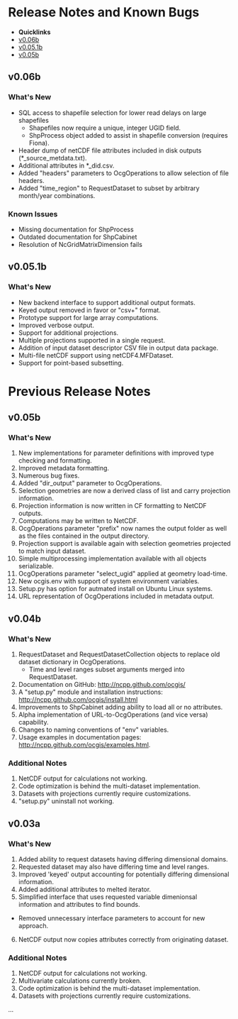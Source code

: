 # Release Notes and Known Bugs #

* **Quicklinks**
 * [v0.06b](#v006b)
 * [v0.05.1b](#v0051b)
 * [v0.05b](#v005b)

## v0.06b ##

### What's New ###
* SQL access to shapefile selection for lower read delays on large shapefiles
  - Shapefiles now require a unique, integer UGID field.
  - ShpProcess object added to assist in shapefile conversion (requires Fiona).
* Header dump of netCDF file attributes included in disk outputs (*_source_metdata.txt).
* Additional attributes in *_did.csv.
* Added "headers" parameters to OcgOperations to allow selection of file headers.
* Added "time_region" to RequestDataset to subset by arbitrary month/year combinations.

### Known Issues ###
* Missing documentation for ShpProcess
* Outdated documentation for ShpCabinet
* Resolution of NcGridMatrixDimension fails

## v0.05.1b ##

### What's New ###
* New backend interface to support additional output formats.
* Keyed output removed in favor or "csv+" format.
* Prototype support for large array computations.
* Improved verbose output.
* Support for additional projections.
* Multiple projections supported in a single request.
* Addition of input dataset descriptor CSV file in output data package.
* Multi-file netCDF support using netCDF4.MFDataset.
* Support for point-based subsetting.

# Previous Release Notes #

## v0.05b ##

### What's New ###
1. New implementations for parameter definitions with improved type checking and formatting.
2. Improved metadata formatting.
3. Numerous bug fixes.
4. Added "dir_output" parameter to OcgOperations.
5. Selection geometries are now a derived class of list and carry projection information.
6. Projection information is now written in CF formatting to NetCDF outputs.
7. Computations may be written to NetCDF.
8. OcgOperations parameter "prefix" now names the output folder as well as the files contained in the output directory.
9. Projection support is available again with selection geometries projected to match input dataset.
10. Simple multiprocessing implementation available with all objects serializable.
11. OcgOperations parameter "select_ugid" applied at geometry load-time.
12. New ocgis.env with support of system environment variables.
13. Setup.py has option for autmated install on Ubuntu Linux systems.
14. URL representation of OcgOperations included in metadata output.

## v0.04b ##

### What's New ###
1. RequestDataset and RequestDatasetCollection objects to replace old dataset dictionary in OcgOperations.
   * Time and level ranges subset arguments merged into RequestDataset.
2. Documentation on GitHub: http://ncpp.github.com/ocgis/
3. A "setup.py" module and installation instructions: http://ncpp.github.com/ocgis/install.html
4. Improvements to ShpCabinet adding ability to load all or no attributes.
5. Alpha implementation of URL-to-OcgOperations (and vice versa) capability.
6. Changes to naming conventions of "env" variables.
7. Usage examples in documentation pages: http://ncpp.github.com/ocgis/examples.html.

### Additional Notes ###
1. NetCDF output for calculations not working.
2. Code optimization is behind the multi-dataset implementation.
4. Datasets with projections currently require customizations.
5. "setup.py" uninstall not working.

## v0.03a ##

### What's New ###
1. Added ability to request datasets having differing dimensional domains.
2. Requested dataset may also have differing time and level ranges.
3. Improved 'keyed' output accounting for potentially differing dimensional information.
4. Added additional attributes to melted iterator.
5. Simplified interface that uses requested variable dimenionsal information and attributes to find bounds.
 * Removed unnecessary interface parameters to account for new approach.
6. NetCDF output now copies attributes correctly from originating dataset.

### Additional Notes ###
1. NetCDF output for calculations not working.
2. Multivariate calculations currently broken.
3. Code optimization is behind the multi-dataset implementation.
4. Datasets with projections currently require customizations.

...
